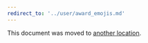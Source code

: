 ```yaml
---
redirect_to: '../user/award_emojis.md'
---
```


This document was moved to [another location](../user/award_emojis.md).
